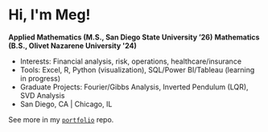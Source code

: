 # Hi, I'm Meg!

**Applied Mathematics (M.S., San Diego State University ’26)** 
**Mathematics (B.S., Olivet Nazarene University '24)**

- Interests: Financial analysis, risk, operations, healthcare/insurance
- Tools: Excel, R, Python (visualization), SQL/Power BI/Tableau (learning in progress)
- Graduate Projects: Fourier/Gibbs Analysis, Inverted Pendulum (LQR), SVD Analysis
- San Diego, CA | Chicago, IL

See more in my [`portfolio`](https://github.com/megbucich/portfolio) repo.

